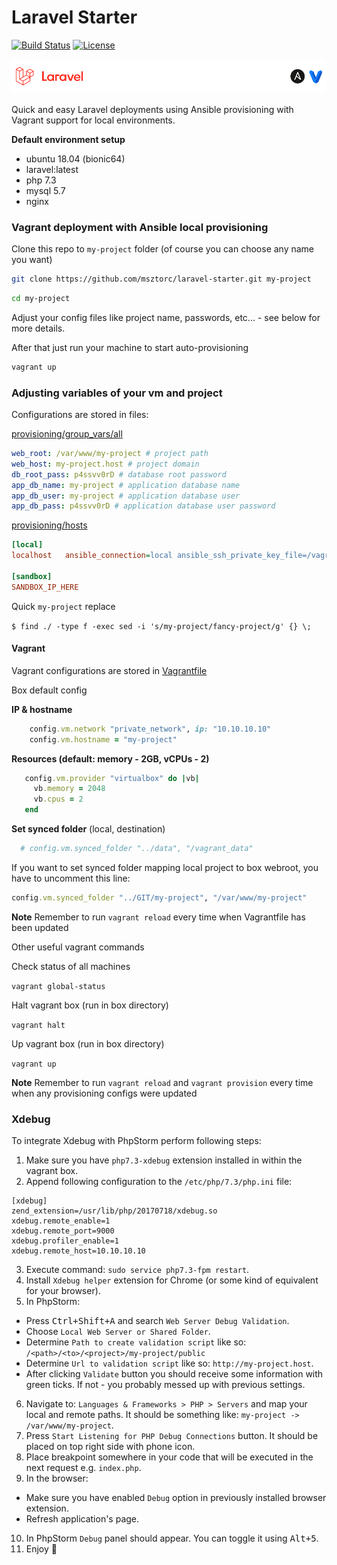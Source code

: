 # Laravel Starter

[![Build Status](https://travis-ci.org/msztorc/laravel-starter.svg?branch=master)](https://travis-ci.org/msztorc/laravel-starter)
[![License](https://img.shields.io/badge/license-MIT-brightgreen.svg?style=flat-square)](https://www.opensource.org/licenses/MIT)

[![Laravel-Starter](laravel-starter.png)](https://github.com/msztorc/laravel-starter)

Quick and easy Laravel deployments using Ansible provisioning with Vagrant support for local environments.

**Default environment setup**

- ubuntu 18.04 (bionic64)
- laravel:latest
- php 7.3
- mysql 5.7
- nginx

### Vagrant deployment with Ansible local provisioning

Clone this repo to `my-project` folder (of course you can choose any name you want)

```bash
git clone https://github.com/msztorc/laravel-starter.git my-project
```

```bash
cd my-project
```

Adjust your config files like project name, passwords, etc... - see below for more details.

After that just run your machine to start auto-provisioning

```bash
vagrant up
```

### Adjusting variables of your vm and project

Configurations are stored in files:

[provisioning/group_vars/all](provisioning/group_vars/all)

```yaml
web_root: /var/www/my-project # project path
web_host: my-project.host # project domain
db_root_pass: p4ssvv0rD # database root password
app_db_name: my-project # application database name
app_db_user: my-project # application database user
app_db_pass: p4ssvv0rD # application database user password
```

[provisioning/hosts](provisioning/hosts)

```ini
[local]
localhost	ansible_connection=local ansible_ssh_private_key_file=/vagrant/.vagrant/machines/default/virtualbox/private_key

[sandbox]
SANDBOX_IP_HERE
```

Quick ```my-project``` replace

``$ find ./ -type f -exec sed -i 's/my-project/fancy-project/g' {} \;``

#### Vagrant

Vagrant configurations are stored in [Vagrantfile](Vagrantfile)

Box default config

__IP & hostname__

```ruby
    config.vm.network "private_network", ip: "10.10.10.10"
    config.vm.hostname = "my-project"
```

__Resources (default: memory - 2GB, vCPUs - 2)__

```ruby
   config.vm.provider "virtualbox" do |vb|
     vb.memory = 2048
     vb.cpus = 2
   end
```

__Set synced folder__ (local, destination)

```ruby
  # config.vm.synced_folder "../data", "/vagrant_data"
```

If you want to set synced folder mapping local project to box webroot, you have to uncomment this line:

```ruby
config.vm.synced_folder "../GIT/my-project", "/var/www/my-project"
```

**Note**
Remember to run `vagrant reload` every time when Vagrantfile has been updated

Other useful vagrant commands

Check status of all machines

``vagrant global-status``

Halt vagrant box (run in box directory)

``vagrant halt``

Up vagrant box (run in box directory)

``vagrant up``

**Note**
Remember to run `vagrant reload` and `vagrant provision` every time when any provisioning configs were updated

### Xdebug

To integrate Xdebug with PhpStorm perform following steps:

1. Make sure you have ``php7.3-xdebug`` extension installed in within the vagrant box.
2. Append following configuration to the ``/etc/php/7.3/php.ini`` file:
```
[xdebug]
zend_extension=/usr/lib/php/20170718/xdebug.so
xdebug.remote_enable=1
xdebug.remote_port=9000
xdebug.profiler_enable=1
xdebug.remote_host=10.10.10.10
```
3. Execute command: ``sudo service php7.3-fpm restart``.
4. Install ``Xdebug helper`` extension for Chrome (or some kind of equivalent for your browser).
5. In PhpStorm:
 * Press <kbd>Ctrl+Shift+A</kbd> and search ``Web Server Debug Validation``. 
 * Choose ``Local Web Server or Shared Folder``.
 * Determine ``Path to create validation script`` like so: ``/<path>/<to>/<project>/my-project/public``
 * Determine ``Url to validation script`` like so: ``http://my-project.host``.
 * After clicking ``Validate`` button you should receive some information with green ticks. If not - you probably messed up with previous settings.
6. Navigate to: ``Languages & Frameworks > PHP > Servers`` and map your local and remote paths. It should be something like: ``my-project -> /var/www/my-project``.
7. Press ``Start Listening for PHP Debug Connections`` button. It should be placed on top right side with phone icon.
8. Place breakpoint somewhere in your code that will be executed in the next request e.g. ``index.php``.
9. In the browser:
 * Make sure you have enabled ``Debug`` option in previously installed browser extension.
 * Refresh application's page.
10. In PhpStorm ``Debug`` panel should appear. You can toggle it using <kbd>Alt+5</kbd>.
11. Enjoy :metal:
